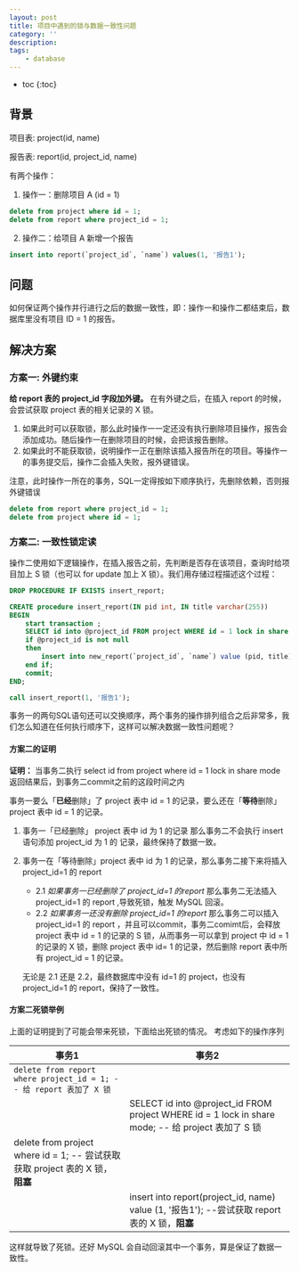 ```yaml
---
layout: post
title: 项目中遇到的锁与数据一致性问题
category: ''
description: 
tags:
    - database
---
```


* toc
{:toc}

## 背景

项目表: project(id, name)

报告表: report(id, project_id, name)

有两个操作：
1. 操作一：删除项目 A (id = 1)
```SQL
delete from project where id = 1;
delete from report where project_id = 1;
```
2. 操作二：给项目 A 新增一个报告
```SQL
insert into report(`project_id`, `name`) values(1, '报告1');
```

## 问题
如何保证两个操作并行进行之后的数据一致性，即：操作一和操作二都结束后，数据库里没有项目 ID = 1 的报告。

## 解决方案

### 方案一: 外键约束

**给 report 表的 project_id 字段加外键。**
在有外键之后，在插入 report 的时候，会尝试获取 project 表的相关记录的 X 锁。
1. 如果此时可以获取锁，那么此时操作一一定还没有执行删除项目操作，报告会添加成功。随后操作一在删除项目的时候，会把该报告删除。
2. 如果此时不能获取锁，说明操作一正在删除该插入报告所在的项目。等操作一的事务提交后，操作二会插入失败，报外键错误。

注意，此时操作一所在的事务，SQL一定得按如下顺序执行，先删除依赖，否则报外键错误
```SQL
delete from report where project_id = 1;
delete from project where id = 1;
```

### 方案二: 一致性锁定读

操作二使用如下逻辑操作，在插入报告之前，先判断是否存在该项目，查询时给项目加上 S 锁（也可以 for update 加上 X 锁）。我们用存储过程描述这个过程：
```SQL
DROP PROCEDURE IF EXISTS insert_report;

CREATE procedure insert_report(IN pid int, IN title varchar(255))
BEGIN
    start transaction ;
    SELECT id into @project_id FROM project WHERE id = 1 lock in share mode;
    if @project_id is not null
    then
        insert into new_report(`project_id`, `name`) value (pid, title);
    end if;
    commit;
END;

call insert_report(1, '报告1');
```

事务一的两句SQL语句还可以交换顺序，两个事务的操作排列组合之后非常多，我们怎么知道在任何执行顺序下，这样可以解决数据一致性问题呢？

#### 方案二的证明
**证明：**
当事务二执行 select id from project where id = 1 lock in share mode 返回结果后，到事务二commit之前的这段时间之内

事务一要么「**已经**删除」了 project 表中 id = 1 的记录，要么还在「**等待**删除」 project 表中 id = 1 的记录。
1. 事务一「已经删除」 project 表中 id 为 1 的记录
   那么事务二不会执行 insert 语句添加 project_id 为 1 的 记录，最终保持了数据一致。

2. 事务一在「等待删除」project 表中 id 为 1 的记录，那么事务二接下来将插入 project_id=1 的 report
    * 2.1 *如果事务一已经删除了 project_id=1 的report*
        那么事务二无法插入 project_id=1 的 report ,导致死锁，触发 MySQL 回滚。
    * 2.2 *如果事务一还没有删除 project_id=1 的report*
        那么事务二可以插入 project_id=1 的 report ，并且可以commit，事务二comimt后，会释放 project 表中 id = 1 的记录的 S 锁，从而事务一可以拿到 project 中 id = 1 的记录的 X 锁，删除 project 表中 id= 1 的记录，然后删除 report 表中所有 project_id = 1 的记录。

    无论是 2.1 还是 2.2，最终数据库中没有 id=1 的 project，也没有 project_id=1 的 report，保持了一致性。

#### 方案二死锁举例
上面的证明提到了可能会带来死锁，下面给出死锁的情况。
考虑如下的操作序列

| 事务1 | 事务2 |
| --- | --- |
| ``` delete from report where project_id = 1; -- 给 report 表加了 X 锁 ``` |  |
|  | SELECT id into @project_id FROM project WHERE id = 1 lock in share mode; -- 给 project 表加了 S 锁 |
| delete from project where id = 1; -- 尝试获取获取 project 表的 X 锁，**阻塞** |  |
|  | insert into report(project_id, name) value (1, '报告1'); --尝试获取 report 表的 X 锁，**阻塞** |

这样就导致了死锁。还好 MySQL 会自动回滚其中一个事务，算是保证了数据一致性。